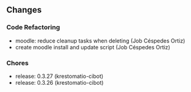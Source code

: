 ## Changes

### Code Refactoring

* moodle: reduce cleanup tasks when deleting (Job Céspedes Ortiz)
* create moodle install and update script (Job Céspedes Ortiz)

### Chores

* release: 0.3.27 (krestomatio-cibot)
* release: 0.3.26 (krestomatio-cibot)
